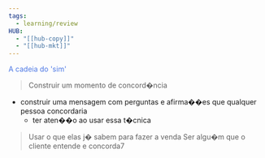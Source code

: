 ```yaml
---
tags:
  - learning/review
HUB:
  - "[[hub-copy]]"
  - "[[hub-mkt]]"
---
```


<font color = #4e79e5 >A cadeia do 'sim' </font>

> Construir um momento de concord�ncia
- construir uma mensagem com perguntas e afirma��es que qualquer pessoa concordaria
	- ter aten��o ao usar essa t�cnica
> Usar o que elas j� sabem para fazer a venda
> Ser algu�m que o cliente entende e concorda7